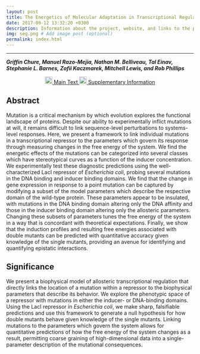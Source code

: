 ```yaml
---
layout: post
title: The Energetics of Molecular Adaptation in Transcriptional Regulation
date: 2017-09-12 13:32:20 +0300
description: Information about the project, website, and links to the paper and SI
img: seg.png # Add image post (optional)
permalink: index.html
---
```


---

<b><i>Griffin Chure, Manuel Razo-Mejia, Nathan M. Belliveau, Tal Einav, Stephanie L.
Barnes, Zofii Kaczmarek, Mitchell Lewis, and Rob Phillips</i></b>

<center>

<a href="{{site.baseur}}/assets/Chure2019a.pdf"><img
width="20px" src="{{site.baseurl}}/assets/pdf_icon.png"> Main Text </a>  <a href="{{site.baseur}}/assets/Chure2019a.pdf"><img
width="20px" src="{{site.baseurl}}/assets/pdf_icon.png"> Supplementary Information </a> 

</center>

## Abstract
Mutation is a critical mechanism by which evolution explores the functional
landscape of proteins. Despite our ability to experimentally inflict
mutations at will, it remains difficult to link sequence-level perturbations
to systems-level responses.
Here, we present a framework to link individual mutations in a
transcriptional repressor to the parameters which govern its response through
measuring changes in the free energy of the system. We find the energetic
effects of the mutations can be categorized into several classes which have
stereotypical curves as a function of the inducer concentration. We
experimentally test these diagnostic predictions using the well-characterized
LacI repressor of *Escherichia coli*, probing several mutations in the
DNA binding and inducer binding domains. We find that the change in gene
expression in response to a point mutation can be captured by modifying a
subset of the model parameters which describe the respective domain of the
wild-type protein. These parameters appear to be insulated, with mutations in
the DNA binding domain altering only the DNA affinity and those in the
inducer binding domain altering only the allosteric parameters. Changing
these subsets of parameters tunes the free energy of the system in a way that
is concordant with theoretical expectations. Finally, we show that the
induction profiles and resulting free energies associated with double mutants
can be predicted with quantitative accuracy given knowledge of the single
mutants, providing an avenue for identifying and quantifying epistatic
interactions.


## Significance 
We present a biophysical model of allosteric transcriptional regulation that
directly links the location of a mutation within a repressor to the
biophysical parameters that describe its behavior. We explore the phenotypic
space of a repressor with mutations in either the inducer- or DNA-binding
domains. Using the LacI repressor in *Escherichia coli*, we make sharp, falsifiable
predictions and use this framework to generate a null hypothesis for how
double mutants behave given knowledge of the single mutants. Linking
mutations to the parameters which govern the system allows for quantitative
predictions of how the free energy of the system changes as a result,
permitting coarse graining of high-dimensional data into a single-parameter
description of the mutational consequences.
